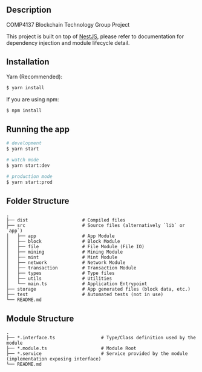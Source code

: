## Description
COMP4137 Blockchain Technology Group Project

This project is built on top of [NestJS](https://nestjs.com), please refer to documentation for dependency injection and module lifecycle detail.

## Installation
Yarn (Recommended):
```bash
$ yarn install
```

If you are using npm:
```bash
$ npm install
```

## Running the app
```bash
# development
$ yarn start

# watch mode
$ yarn start:dev

# production mode
$ yarn start:prod
```

## Folder Structure
    .
    ├── dist                    # Compiled files 
    ├── src                     # Source files (alternatively `lib` or `app`)
    │   ├── app                 # App Module
    │   ├── block               # Block Module
    │   ├── file                # File Module (File IO)
    │   ├── mining              # Mining Module
    │   ├── mint                # Mint Module
    │   ├── network             # Network Module
    │   ├── transaction         # Transaction Module
    │   ├── types               # Type files
    │   ├── utils               # Utilities
    │   └── main.ts             # Application Entrypoint
    ├── storage                 # App generated files (block data, etc.)
    ├── test                    # Automated tests (not in use)
    └── README.md

## Module Structure
    .
    ├── *.interface.ts                 # Type/Class definition used by the module
    ├── *.module.ts                    # Module Root
    ├── *.service                      # Service provided by the module (implementation exposing interface)
    └── README.md
